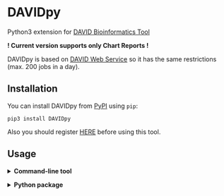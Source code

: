 # DAVIDpy
Python3 extension for [DAVID Bioinformatics Tool](https://david-d.ncifcrf.gov/)

**! Current version supports only Chart Reports !**

DAVIDpy is based on [DAVID Web Service](https://david-d.ncifcrf.gov/content.jsp?file=WS.html) so it has the same restrictions (max. 200 jobs in a day).


## Installation
You can install DAVIDpy from [PyPI](https://pypi.org/project/DAVIDpy/) using `pip`:

    pip3 install DAVIDpy

Also you should register [HERE](https://david-d.ncifcrf.gov/webservice/register.htm) before using this tool.

## Usage
**<details><summary>Command-line tool</summary>**
Easy and fast way to run DAVID analysis.

You should use it if:
* You want just to save a result (.tsv or .csv).
* You need a fast way to have a look on result right in the command line.

To perform analysis, run:

    davidpy -i <genes>

where `<genes>` is a genes list or a text file with genes.

Some optional arguments:
`--tsv` and `--csv` - save result at working directory.
`--full` - show more columns.
 </details>

**<details><summary>Python package</summary>**
More flexible way to run DAVID analysis.  
It allows to work with results as a Pandas DataFrame object.

Common way to perform analysis:
``` python
import davidpy
client = davidpy.DAVID_start(input_list)
df = davidpy.get_chart(client)
```

If you need, you can use `client` object to do more complex requests, using *WSDL* operations listed [here](https://david-d.ncifcrf.gov/content.jsp?file=WS.html). For example:
``` python
import davidpy
client = davidpy.DAVID_start(input_list)
client.service.getListReport()
```
</details>
